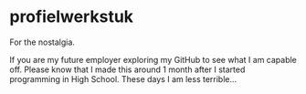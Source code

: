 # profielwerkstuk
For the nostalgia.

If you are my future employer exploring my GitHub to see what I am capable off. Please know that I made this around 1 month after I started programming in High School. These days I am less terrible...
